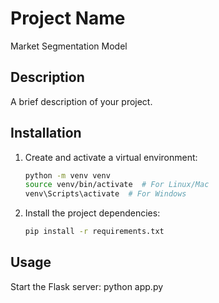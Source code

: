 # Project Name
Market Segmentation Model

## Description
A brief description of your project.

## Installation
1. Create and activate a virtual environment:
    ```bash
    python -m venv venv
    source venv/bin/activate  # For Linux/Mac
    venv\Scripts\activate  # For Windows
    ```

2. Install the project dependencies:
    ```bash
    pip install -r requirements.txt
    ```

## Usage
Start the Flask server:
python app.py